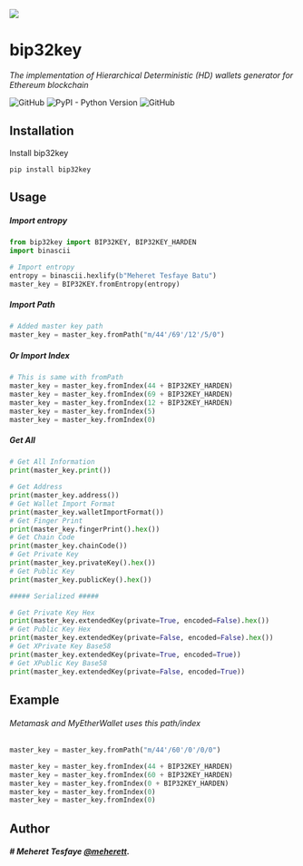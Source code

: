 <p align="start">		
  <img src="https://raw.githubusercontent.com/meherett/bip32key/master/bip32key.png">		
</p>

# bip32key

*The implementation of Hierarchical Deterministic (HD) wallets generator for Ethereum blockchain*

![GitHub](https://img.shields.io/github/license/cobraframework/cobra-hdwallet.svg)
![PyPI - Python Version](https://img.shields.io/pypi/pyversions/bip32key.svg)
![GitHub](https://img.shields.io/github/release/meherett/bip32key.svg)

## Installation

Install bip32key

```comandline
pip install bip32key
```

## Usage

##### Import entropy
```python
from bip32key import BIP32KEY, BIP32KEY_HARDEN
import binascii

# Import entropy
entropy = binascii.hexlify(b"Meheret Tesfaye Batu")
master_key = BIP32KEY.fromEntropy(entropy)
```

##### Import Path
```python
# Added master key path
master_key = master_key.fromPath("m/44'/69'/12'/5/0")
```

##### Or Import Index 
```python
# This is same with fromPath
master_key = master_key.fromIndex(44 + BIP32KEY_HARDEN)
master_key = master_key.fromIndex(69 + BIP32KEY_HARDEN)
master_key = master_key.fromIndex(12 + BIP32KEY_HARDEN)
master_key = master_key.fromIndex(5)
master_key = master_key.fromIndex(0)
```

##### Get All
```python
# Get All Information
print(master_key.print())

# Get Address
print(master_key.address())
# Get Wallet Import Format
print(master_key.walletImportFormat())
# Get Finger Print
print(master_key.fingerPrint().hex())
# Get Chain Code
print(master_key.chainCode())
# Get Private Key
print(master_key.privateKey().hex())
# Get Public Key
print(master_key.publicKey().hex())

##### Serialized #####

# Get Private Key Hex
print(master_key.extendedKey(private=True, encoded=False).hex())
# Get Public Key Hex
print(master_key.extendedKey(private=False, encoded=False).hex())
# Get XPrivate Key Base58
print(master_key.extendedKey(private=True, encoded=True))
# Get XPublic Key Base58
print(master_key.extendedKey(private=False, encoded=True))
```

## Example

###### Metamask and MyEtherWallet uses this path/index
```python
master_key = master_key.fromPath("m/44'/60'/0'/0/0")
```
```python
master_key = master_key.fromIndex(44 + BIP32KEY_HARDEN)
master_key = master_key.fromIndex(60 + BIP32KEY_HARDEN)
master_key = master_key.fromIndex(0 + BIP32KEY_HARDEN)
master_key = master_key.fromIndex(0)
master_key = master_key.fromIndex(0)
```

## Author
##### # Meheret Tesfaye [@meherett](http://github.com/meherett).
